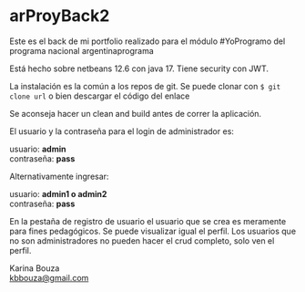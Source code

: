 # arProyBack2
Este es el back de mi portfolio realizado para el módulo #YoProgramo del programa nacional argentinaprograma  

Está hecho sobre netbeans 12.6 con java 17. Tiene security con JWT.

La instalación es la común a los repos de git. Se puede clonar con
`$ git clone url`
o bien descargar el código del enlace 

Se aconseja hacer un clean and build antes de correr la aplicación.

El usuario y la contraseña para el login de administrador  es:  

usuario: **admin**  
contraseña: **pass** 

Alternativamente ingresar:  

usuario:  **admin1 o admin2**  
contraseña: **pass**  

En la pestaña de registro de usuario el usuario que se crea es meramente para fines pedagógicos. 
Se puede visualizar igual el perfil. Los usuarios que no son administradores no pueden hacer el crud completo, solo ven el perfil.  

Karina Bouza  
kbbouza@gmail.com

